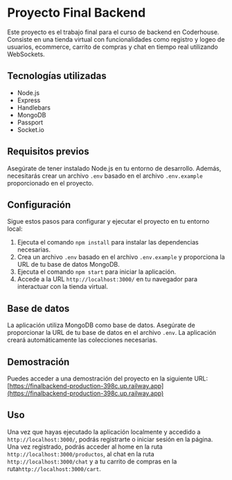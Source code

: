 # Proyecto Final Backend

Este proyecto es el trabajo final para el curso de backend en Coderhouse. Consiste en una tienda virtual con funcionalidades como registro y logeo de usuarios, ecommerce, carrito de compras y chat en tiempo real utilizando WebSockets.

## Tecnologías utilizadas

- Node.js
- Express
- Handlebars
- MongoDB
- Passport
- Socket.io

## Requisitos previos

Asegúrate de tener instalado Node.js en tu entorno de desarrollo. Además, necesitarás crear un archivo `.env` basado en el archivo `.env.example` proporcionado en el proyecto.

## Configuración

Sigue estos pasos para configurar y ejecutar el proyecto en tu entorno local:

1. Ejecuta el comando `npm install` para instalar las dependencias necesarias.
2. Crea un archivo `.env` basado en el archivo `.env.example` y proporciona la URL de tu base de datos MongoDB.
3. Ejecuta el comando `npm start` para iniciar la aplicación.
4. Accede a la URL `http://localhost:3000/` en tu navegador para interactuar con la tienda virtual.

## Base de datos

La aplicación utiliza MongoDB como base de datos. Asegúrate de proporcionar la URL de tu base de datos en el archivo `.env`. La aplicación creará automáticamente las colecciones necesarias.

## Demostración

Puedes acceder a una demostración del proyecto en la siguiente URL: [https://finalbackend-production-398c.up.railway.app](https://finalbackend-production-398c.up.railway.app)

## Uso

Una vez que hayas ejecutado la aplicación localmente y accedido a `http://localhost:3000/`, podrás registrarte o iniciar sesión en la página. Una vez registrado, podrás acceder al home en la ruta `http://localhost:3000/productos`, al chat en la ruta `http://localhost:3000/chat` y a tu carrito de compras en la ruta`http://localhost:3000/cart`.

